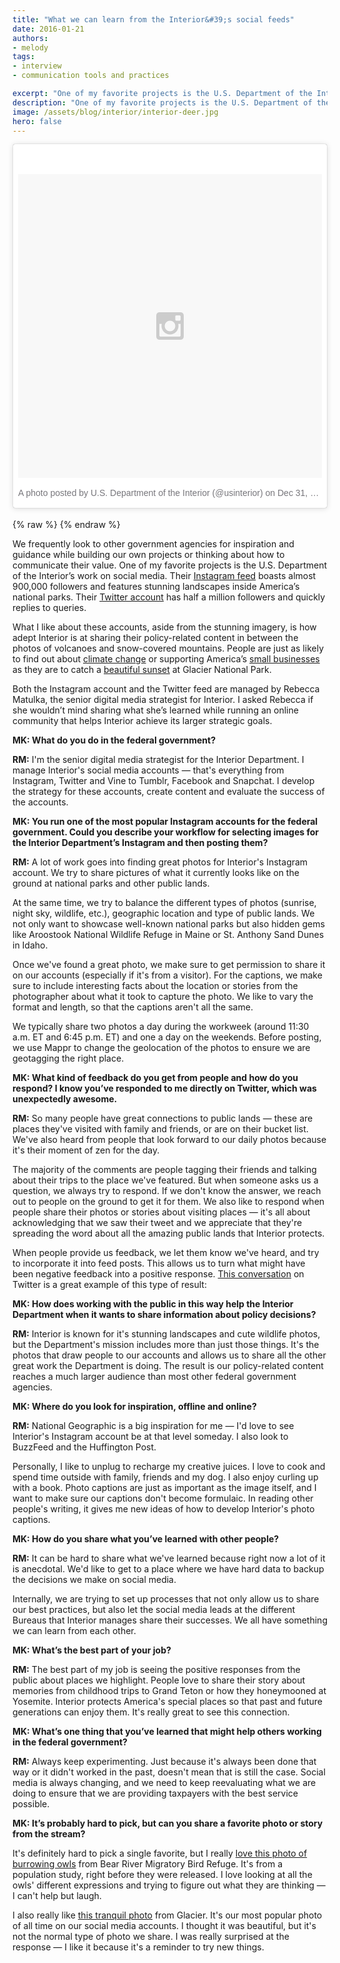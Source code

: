 ```yaml
---
title: "What we can learn from the Interior&#39;s social feeds"
date: 2016-01-21
authors:
- melody
tags:
- interview
- communication tools and practices

excerpt: "One of my favorite projects is the U.S. Department of the Interior&#39;s work on social media. I recently asked Rebecca Matulka, the senior digital media strategist for Interior what she’s learned while running an online community that helps Interior achieve its larger strategic goals."
description: "One of my favorite projects is the U.S. Department of the Interior&#39;s work on social media. I recently asked Rebecca Matulka, the senior digital media strategist for Interior what she’s learned while running an online community that helps Interior achieve its larger strategic goals."
image: /assets/blog/interior/interior-deer.jpg
hero: false
---
```

<blockquote class="instagram-media" data-instgrm-version="6" style=" background:#FFF; border:0; border-radius:3px; box-shadow:0 0 1px 0 rgba(0,0,0,0.5),0 1px 10px 0 rgba(0,0,0,0.15); margin: 1px; max-width:658px; padding:0; width:99.375%; width:-webkit-calc(100% - 2px); width:calc(100% - 2px);"><div style="padding:8px;"> <div style=" background:#F8F8F8; line-height:0; margin-top:40px; padding:50.0% 0; text-align:center; width:100%;"> <div style=" background:url(data:image/png;base64,iVBORw0KGgoAAAANSUhEUgAAACwAAAAsCAMAAAApWqozAAAAGFBMVEUiIiI9PT0eHh4gIB4hIBkcHBwcHBwcHBydr+JQAAAACHRSTlMABA4YHyQsM5jtaMwAAADfSURBVDjL7ZVBEgMhCAQBAf//42xcNbpAqakcM0ftUmFAAIBE81IqBJdS3lS6zs3bIpB9WED3YYXFPmHRfT8sgyrCP1x8uEUxLMzNWElFOYCV6mHWWwMzdPEKHlhLw7NWJqkHc4uIZphavDzA2JPzUDsBZziNae2S6owH8xPmX8G7zzgKEOPUoYHvGz1TBCxMkd3kwNVbU0gKHkx+iZILf77IofhrY1nYFnB/lQPb79drWOyJVa/DAvg9B/rLB4cC+Nqgdz/TvBbBnr6GBReqn/nRmDgaQEej7WhonozjF+Y2I/fZou/qAAAAAElFTkSuQmCC); display:block; height:44px; margin:0 auto -44px; position:relative; top:-22px; width:44px;"></div></div><p style=" color:#77767b; font-family:Arial,sans-serif; font-size:14px; line-height:17px; margin-bottom:0; margin-top:8px; overflow:hidden; padding:8px 0 7px; text-align:center; text-overflow:ellipsis; white-space:nowrap;"><a href="https://www.instagram.com/p/_-fx45Au4w/" style=" color:#77767b; font-family:Arial,sans-serif; font-size:14px; font-style:normal; font-weight:normal; line-height:17px; text-decoration:none;" target="_blank">A photo posted by U.S. Department of the Interior (@usinterior)</a> on <time style=" font-family:Arial,sans-serif; font-size:14px; line-height:17px;" datetime="2016-01-01T00:35:27+00:00">Dec 31, 2015 at 4:35pm PST</time></p></div></blockquote>
<script async defer src="//platform.instagram.com/en_US/embeds.js"></script><br />
{% raw %}
<script>
  (() => {
    // There's no way to tell Instagram to include a title attribute in the
    // iframe that their script creates, so we'll just watch for that iframe to
    // be created and add the title ourselves. On DOM mutations, we'll get an
    // event containing a list of change records and a reference to the observer
    const observer = new MutationObserver((records, self) => {
      // Each record is a single DOM mutation.
      for(const mutation of records) {
        // We're watching for an iframe to be added, so we can look at any nodes
        // that are added. We can ignore any other parts of the mutation record
        mutation.addedNodes.forEach(node => {
          if(node.tagName.toUpperCase() === "IFRAME") {
            // Once we find an iframe, set its title.
            node.setAttribute("title", "Instagram embed of a photograph by the US Department of the Interior");
            // And disconnect the mutation observer from the DOM. Seems like a
            // best practice, but on a static site like this... seems silly. :P
            self.disconnect();
          }
        })
      }
    });
    // Lastly, hook up the observer. We want to watch everything so we don't
    // have to figure out where in the DOM the iframe will be inserted.
    observer.observe(document.body, { childList: true, subtree: true });
  })();
</script>
{% endraw %}

We frequently look to other government agencies for inspiration and guidance while building our own projects or thinking about how to communicate their value. One of my favorite projects is the U.S. Department of the Interior’s work on social media. Their [Instagram feed](https://www.instagram.com/usinterior/) boasts almost 900,000 followers and features stunning landscapes inside America’s national parks. Their [Twitter account](https://twitter.com/Interior) has half a million followers and quickly replies to queries.

What I like about these accounts, aside from the stunning imagery, is how adept Interior is at sharing their policy-related content in between the photos of volcanoes and snow-covered mountains. People are just as likely to find out about [climate change](https://twitter.com/Interior/status/667053537365504000) or supporting America’s [small businesses](https://twitter.com/SecretaryJewell/status/670663658343702532) as they are to catch a [beautiful sunset](https://twitter.com/Interior/status/670387539757395968) at Glacier National Park.

Both the Instagram account and the Twitter feed are managed by Rebecca Matulka, the senior digital media strategist for Interior. I asked Rebecca if she wouldn’t mind sharing what she’s learned while running an online community that helps Interior achieve its larger strategic goals.

**MK: What do you do in the federal government?**

**RM:** I'm the senior digital media strategist for the Interior Department. I manage Interior's social media accounts — that's everything from Instagram, Twitter and Vine to Tumblr, Facebook and Snapchat. I develop the strategy for these accounts, create content and evaluate the success of the accounts.

**MK: You run one of the most popular Instagram accounts for the federal government. Could you describe your workflow for selecting images for the Interior Department’s Instagram and then posting them?**

**RM:** A lot of work goes into finding great photos for Interior's Instagram account. We try to share pictures of what it currently looks like on the ground at national parks and other public lands.

At the same time, we try to balance the different types of photos (sunrise, night sky, wildlife, etc.), geographic location and type of public lands. We not only want to showcase well-known national parks but also hidden gems like Aroostook National Wildlife Refuge in Maine or St. Anthony Sand Dunes in Idaho.

Once we've found a great photo, we make sure to get permission to share it on our accounts (especially if it's from a visitor). For the captions, we make sure to include interesting facts about the location or stories from the photographer about what it took to capture the photo. We like to vary the format and length, so that the captions aren't all the same.

We typically share two photos a day during the workweek (around 11:30 a.m. ET and 6:45 p.m. ET) and one a day on the weekends. Before posting, we use Mappr to change the geolocation of the photos to ensure we are geotagging the right place.

**MK: What kind of feedback do you get from people and how do you respond? I know you’ve responded to me directly on Twitter, which was unexpectedly awesome.**

**RM:** So many people have great connections to public lands — these are places they've visited with family and friends, or are on their bucket list. We've also heard from people that look forward to our daily photos because it's their moment of zen for the day.

The majority of the comments are people tagging their friends and talking about their trips to the place we've featured. But when someone asks us a question, we always try to respond. If we don't know the answer, we reach out to people on the ground to get it for them. We also like to respond when people share their photos or stories about visiting places — it's all about acknowledging that we saw their tweet and we appreciate that they're spreading the word about all the amazing public lands that Interior protects.

When people provide us feedback, we let them know we've heard, and try to incorporate it into feed posts. This allows us to turn what might have been negative feedback into a positive response. [This conversation](https://twitter.com/Interior/status/588775170137059328) on Twitter is a great example of this type of result:

**MK: How does working with the public in this way help the Interior Department when it wants to share information about policy decisions?**

**RM:** Interior is known for it's stunning landscapes and cute wildlife photos, but the Department's mission includes more than just those things. It's the photos that draw people to our accounts and allows us to share all the other great work the Department is doing. The result is our policy-related content reaches a much larger audience than most other federal government agencies.

**MK: Where do you look for inspiration, offline and online?**

**RM:** National Geographic is a big inspiration for me — I'd love to see Interior's Instagram account be at that level someday. I also look to BuzzFeed and the Huffington Post.

Personally, I like to unplug to recharge my creative juices. I love to cook and spend time outside with family, friends and my dog. I also enjoy curling up with a book. Photo captions are just as important as the image itself, and I want to make sure our captions don't become formulaic. In reading other people's writing, it gives me new ideas of how to develop Interior's photo captions.

**MK: How do you share what you’ve learned with other people?**

**RM:** It can be hard to share what we've learned because right now a lot of it is anecdotal. We'd like to get to a place where we have hard data to backup the decisions we make on social media.

Internally, we are trying to set up processes that not only allow us to share our best practices, but also let the social media leads at the different Bureaus that Interior manages share their successes. We all have something we can learn from each other.

**MK: What’s the best part of your job?**

**RM:** The best part of my job is seeing the positive responses from the public about places we highlight. People love to share their story about memories from childhood trips to Grand Teton or how they honeymooned at Yosemite. Interior protects America's special places so that past and future generations can enjoy them. It's really great to see this connection.

**MK: What’s one thing that you’ve learned that might help others working in the federal government?**

**RM:** Always keep experimenting. Just because it's always been done that way or it didn't worked in the past, doesn't mean that is still the case. Social media is always changing, and we need to keep reevaluating what we are doing to ensure that we are providing taxpayers with the best service possible.

**MK: It’s probably hard to pick, but can you share a favorite photo or story from the stream?**

It's definitely hard to pick a single favorite, but I really [love this photo of burrowing owls](https://instagram.com/p/00ROWxgu8c/?taken-by=usinterior) from Bear River Migratory Bird Refuge. It's from a population study, right before they were released. I love looking at all the owls' different expressions and trying to figure out what they are thinking — I can't help but laugh.

I also really like [this tranquil photo](https://instagram.com/p/5qC4kegu8p/?taken-by=usinterior) from Glacier. It's our most popular photo of all time on our social media accounts. I thought it was beautiful, but it's not the normal type of photo we share. I was really surprised at the response — I like it because it's a reminder to try new things.
